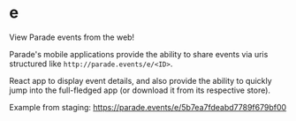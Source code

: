 # e
View Parade events from the web!


Parade's mobile applications provide the ability to share events via uris structured like `http://parade.events/e/<ID>`. 

React app to display event details, and also provide the ability to quickly jump into the full-fledged app (or download it from its respective store).

Example from staging: https://parade.events/e/5b7ea7fdeabd7789f679bf00

